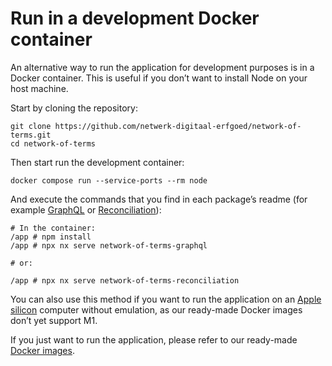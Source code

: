 # Run in a development Docker container

An alternative way to run the application for development purposes is in a Docker container. This is useful if you don’t
want to install Node on your host machine. 

Start by cloning the repository:

    git clone https://github.com/netwerk-digitaal-erfgoed/network-of-terms.git
    cd network-of-terms    

Then start run the development container:

    docker compose run --service-ports --rm node

And execute the commands that you find in each package’s readme (for example
[GraphQL](../packages/network-of-terms-graphql/) or [Reconciliation](../packages/network-of-terms-reconciliation)):

    # In the container:
    /app # npm install
    /app # npx nx serve network-of-terms-graphql

    # or:

    /app # npx nx serve network-of-terms-reconciliation

You can also use this method if you want to run the application on an
[Apple silicon](https://support.apple.com/en-gb/HT211814) computer without emulation, as our ready-made Docker images
don’t yet support M1.

If you just want to run the application, please refer to our ready-made
[Docker images](https://github.com/orgs/netwerk-digitaal-erfgoed/packages?repo_name=network-of-terms).
